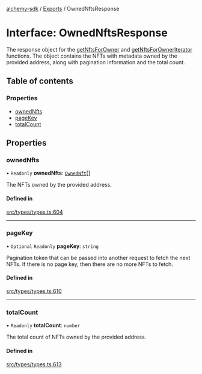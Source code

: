 [alchemy-sdk](../README.md) / [Exports](../modules.md) / OwnedNftsResponse

# Interface: OwnedNftsResponse

The response object for the [getNftsForOwner](../classes/NftNamespace.md#getnftsforowner) and
[getNftsForOwnerIterator](../classes/NftNamespace.md#getnftsforowneriterator) functions. The object contains the NFTs with
metadata owned by the provided address, along with pagination information and
the total count.

## Table of contents

### Properties

- [ownedNfts](OwnedNftsResponse.md#ownednfts)
- [pageKey](OwnedNftsResponse.md#pagekey)
- [totalCount](OwnedNftsResponse.md#totalcount)

## Properties

### ownedNfts

• `Readonly` **ownedNfts**: [`OwnedNft`](OwnedNft.md)[]

The NFTs owned by the provided address.

#### Defined in

[src/types/types.ts:604](https://github.com/alchemyplatform/alchemy-sdk-js/blob/53be393/src/types/types.ts#L604)

___

### pageKey

• `Optional` `Readonly` **pageKey**: `string`

Pagination token that can be passed into another request to fetch the next
NFTs. If there is no page key, then there are no more NFTs to fetch.

#### Defined in

[src/types/types.ts:610](https://github.com/alchemyplatform/alchemy-sdk-js/blob/53be393/src/types/types.ts#L610)

___

### totalCount

• `Readonly` **totalCount**: `number`

The total count of NFTs owned by the provided address.

#### Defined in

[src/types/types.ts:613](https://github.com/alchemyplatform/alchemy-sdk-js/blob/53be393/src/types/types.ts#L613)
